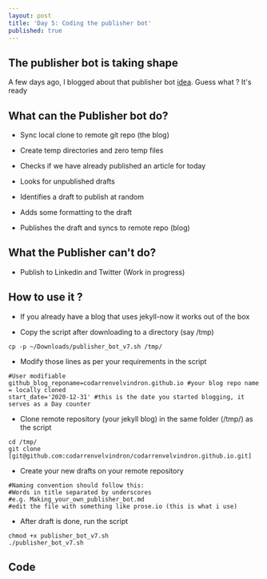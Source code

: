 ```yaml
---
layout: post
title: 'Day 5: Coding the publisher bot'
published: true
---
```


## The publisher bot is taking shape

A few days ago, I blogged about that publisher bot [idea](https://blog.codarren.com/Day3-Making_your_own_publisher_bot/).
Guess what ? It's ready

## What can the Publisher bot do?
 - Sync local clone to remote git repo (the blog)
 
 - Create temp directories and zero temp files
 
 - Checks if we have already published an article for today
 
 - Looks for unpublished drafts
 
 - Identifies a draft to publish at random
 
 - Adds some formatting to the draft
 
 - Publishes the draft and syncs to remote repo (blog)
 
## What the Publisher can't do?
 - Publish to Linkedin and Twitter (Work in progress)
 
## How to use it ?
- If you already have a blog that uses jekyll-now it works out of the box

- Copy the script after downloading to a directory (say /tmp)
```
cp -p ~/Downloads/publisher_bot_v7.sh /tmp/
```


- Modify those lines as per your requirements in the script
```
#User modifiable
github_blog_reponame=codarrenvelvindron.github.io #your blog repo name = locally cloned
start_date='2020-12-31' #this is the date you started blogging, it serves as a Day counter
```

- Clone remote repository (your jekyll blog) in the same folder (/tmp/) as the script
```
cd /tmp/
git clone [git@github.com:codarrenvelvindron/codarrenvelvindron.github.io.git]
```

- Create your new drafts on your remote repository
```
#Naming convention should follow this:
#Words in title separated by underscores
#e.g. Making_your_own_publisher_bot.md
#edit the file with something like prose.io (this is what i use)
```

- After draft is done, run the script
```
chmod +x publisher_bot_v7.sh
./publisher_bot_v7.sh
```

## Code
<script src="https://gist.github.com/codarrenvelvindron/7074b20f4913a088a6a47db3a29d651e.js"></script>
